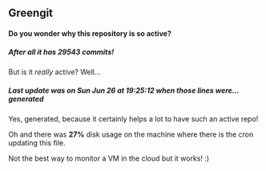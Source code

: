 ## Greengit

#### Do you wonder why this repository is so active?

##### After all it has 29543 commits!

But is it *really* active? Well...

##### Last update was on Sun Jun 26 at 19:25:12 when those lines were... generated

Yes, generated, because it certainly helps a lot to have such an active repo!

Oh and there was **27%** disk usage on the machine
where there is the cron updating this file.

Not the best way to monitor a VM in the cloud but it works! :)
